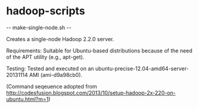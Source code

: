 hadoop-scripts
==============

-- make-single-node.sh --

Creates a single-node Hadoop 2.2.0 server. 

Requirements: Suitable for Ubuntu-based distributions because of the need of the APT utility (e.g., apt-get).

Testing: Tested and executed on an ubuntu-precise-12.04-amd64-server-20131114 AMI (ami-d9a98cb0).

(Command seqeuence adopted from http://codesfusion.blogspot.com/2013/10/setup-hadoop-2x-220-on-ubuntu.html?m=1)
